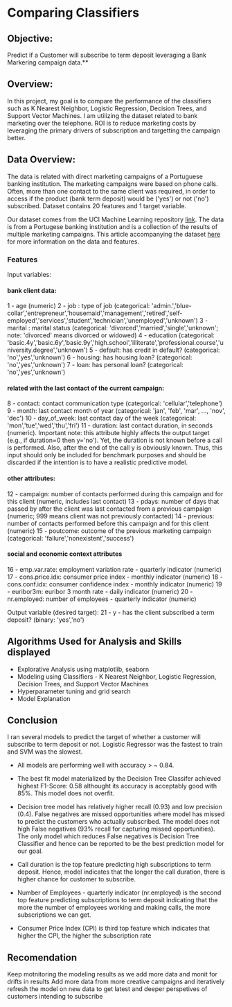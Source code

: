 # Comparing Classifiers

## Objective: 
Predict if a Customer will subscribe to term deposit leveraging a Bank Markering campaign data.**

## Overview: 
In this project, my goal is to compare the performance of the classifiers such as K Nearest Neighbor, Logistic Regression, Decision Trees, and Support Vector Machines.  I am utilizing the dataset related to bank marketing over the telephone. ROI is to reduce marketing costs by leveraging the primary drivers of subscription and targetting the campaign better.

## Data Overview: 
The data is related with direct marketing campaigns of a Portuguese banking institution. The marketing campaigns were based on phone calls. Often, more than one contact to the same client was required, in order to access if the product (bank term deposit) would be ('yes') or not ('no') subscribed. 
Dataset contains 20 features and 1 target variable.

Our dataset comes from the UCI Machine Learning repository [link](https://archive.ics.uci.edu/ml/datasets/bank+marketing).  The data is from a Portugese banking institution and is a collection of the results of multiple marketing campaigns. This article accompanying the dataset [here](CRISP-DM-BANK.pdf) for more information on the data and features.

### Features

Input variables:
#### bank client data:
1 - age (numeric)
2 - job : type of job (categorical: 'admin.','blue-collar','entrepreneur','housemaid','management','retired','self-employed','services','student','technician','unemployed','unknown')
3 - marital : marital status (categorical: 'divorced','married','single','unknown'; note: 'divorced' means divorced or widowed)
4 - education (categorical: 'basic.4y','basic.6y','basic.9y','high.school','illiterate','professional.course','university.degree','unknown')
5 - default: has credit in default? (categorical: 'no','yes','unknown')
6 - housing: has housing loan? (categorical: 'no','yes','unknown')
7 - loan: has personal loan? (categorical: 'no','yes','unknown')
#### related with the last contact of the current campaign:
8 - contact: contact communication type (categorical: 'cellular','telephone')
9 - month: last contact month of year (categorical: 'jan', 'feb', 'mar', ..., 'nov', 'dec')
10 - day_of_week: last contact day of the week (categorical: 'mon','tue','wed','thu','fri')
11 - duration: last contact duration, in seconds (numeric). Important note: this attribute highly affects the output target (e.g., if duration=0 then y='no'). Yet, the duration is not known before a call is performed. Also, after the end of the call y is obviously known. Thus, this input should only be included for benchmark purposes and should be discarded if the intention is to have a realistic predictive model.
#### other attributes:
12 - campaign: number of contacts performed during this campaign and for this client (numeric, includes last contact)
13 - pdays: number of days that passed by after the client was last contacted from a previous campaign (numeric; 999 means client was not previously contacted)
14 - previous: number of contacts performed before this campaign and for this client (numeric)
15 - poutcome: outcome of the previous marketing campaign (categorical: 'failure','nonexistent','success')
#### social and economic context attributes
16 - emp.var.rate: employment variation rate - quarterly indicator (numeric)
17 - cons.price.idx: consumer price index - monthly indicator (numeric)
18 - cons.conf.idx: consumer confidence index - monthly indicator (numeric)
19 - euribor3m: euribor 3 month rate - daily indicator (numeric)
20 - nr.employed: number of employees - quarterly indicator (numeric)

Output variable (desired target):
21 - y - has the client subscribed a term deposit? (binary: 'yes','no')


## Algorithms Used for Analysis and Skills displayed

- Explorative Analysis using matplotlib, seaborn
- Modeling using Classifiers - K Nearest Neighbor, Logistic Regression, Decision Trees, and Support Vector Machines
- Hyperparameter tuning and grid search
- Model Explanation 


## Conclusion

I ran several models to predict the target of whether a customer will subscribe to term deposit or not. Logistic Regressor was the fastest to train and SVM was the slowest.

- All models are performing well with accuracy > ~ 0.84.

- The best fit model materialized by the Decision Tree Classifer achieved highest F1-Score: 0.58 althought its accuracy is acceptably good with 85%. This model does not overfit. 
- Decision tree model has relatively higher recall (0.93) and low precision (0.4). False negatives are missed opportunities where model has missed to predict the customers who actually subscribed. The model does not high False negatives (93% recall for capturing missed opportunities). The only model which reduces False negatives is Decision Tree Classifier and hence can be reported to be the best prediction model for our goal.

- Call duration is the top feature predicting high subscriptions to term deposit. Hence, model indicates that the longer the call duration, there is higher chance for customer to subscribe.
- Number of Employees - quarterly indicator (nr.employed) is the second top feature predicting subscriptions to term deposit indicating that the more the number of employees working and making calls, the more subscriptions we can get.
- Consumer Price Index (CPI) is third top feature which indicates that higher the CPI, the higher the subscription rate

## Recomendation

Keep motnitoring the modeling results as we add more data and monit for drifts in results
Add more data from more creative campaigns and iteratively refresh the model on new data to get latest and deeper perspetives of customers intending to subscribe

